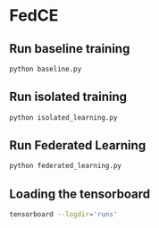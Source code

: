 # FedCE

## Run baseline training

```bash
python baseline.py
```

## Run isolated training

```bash
python isolated_learning.py
```

## Run Federated Learning

```bash
python federated_learning.py
```

## Loading the tensorboard

```bash
tensorboard --logdir='runs'
```
